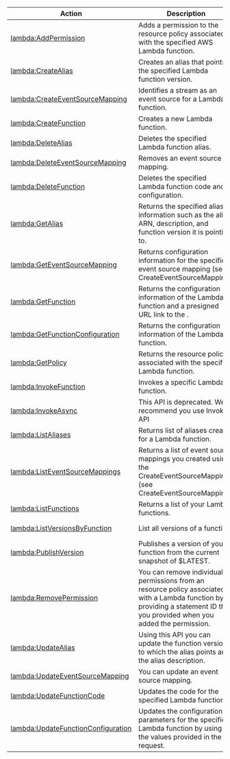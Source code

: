 | Action | Description | Resource | Condition |
| --- | --- | --- | --- |
| [lambda:AddPermission](http://docs.aws.amazon.com/lambda/latest/dg/API_AddPermission.html) | Adds a permission to the resource policy associated with the specified AWS Lambda function. | arn:aws:lambda:$region:$account:function:$function-name | - |
| [lambda:CreateAlias](http://docs.aws.amazon.com/lambda/latest/dg/API_CreateAlias.html) | Creates an alias that points to the specified Lambda function version. | arn:aws:lambda:$region:$account:function:$function-name | - |
| [lambda:CreateEventSourceMapping](http://docs.aws.amazon.com/lambda/latest/dg/API_CreateEventSourceMapping.html) | Identifies a stream as an event source for a Lambda function. | * | - |
| [lambda:CreateFunction](http://docs.aws.amazon.com/lambda/latest/dg/API_CreateFunction.html) | Creates a new Lambda function. | rn:aws:lambda:$region:$account:function:$function-name | - |
| [lambda:DeleteAlias](http://docs.aws.amazon.com/lambda/latest/dg/API_DeleteAlias.html) | Deletes the specified Lambda function alias. | arn:aws:lambda:$region:$account:function:$function-name | - |
| [lambda:DeleteEventSourceMapping](http://docs.aws.amazon.com/lambda/latest/dg/API_DeleteEventSourceMapping.html) | Removes an event source mapping. | arn:aws:lambda:$region:$account:event-source-mapping:$event-source-mapping-uuid | - |
| [lambda:DeleteFunction](http://docs.aws.amazon.com/lambda/latest/dg/API_DeleteFunction.html) | Deletes the specified Lambda function code and configuration. | arn:aws:lambda:$region:$account:function:$function-name | - |
| [lambda:GetAlias](http://docs.aws.amazon.com/lambda/latest/dg/API_GetAlias.html) | Returns the specified alias information such as the alias ARN, description, and function version it is pointing to. | arn:aws:lambda:$region:$account:function:$function-name | - |
| [lambda:GetEventSourceMapping](http://docs.aws.amazon.com/lambda/latest/dg/API_GetEventSourceMapping.html) | Returns configuration information for the specified event source mapping (see CreateEventSourceMapping). | * | - |
| [lambda:GetFunction](http://docs.aws.amazon.com/lambda/latest/dg/API_GetFunction.html) | Returns the configuration information of the Lambda function and a presigned URL link to the . | arn:aws:lambda:$region:$account:function:$function-name | - |
| [lambda:GetFunctionConfiguration](http://docs.aws.amazon.com/lambda/latest/dg/API_GetFunctionConfiguration.html) | Returns the configuration information of the Lambda function. | arn:aws:lambda:$region:$account:function:$function-name | - |
| [lambda:GetPolicy](http://docs.aws.amazon.com/lambda/latest/dg/API_GetPolicy.html) | Returns the resource policy associated with the specified Lambda function. | arn:aws:lambda:$region:$account:function:$function-name | - |
| [lambda:InvokeFunction](http://docs.aws.amazon.com/lambda/latest/dg/API_Invoke.html) | Invokes a specific Lambda function. | arn:aws:lambda:$region:$account:function:$function-name | - |
| [lambda:InvokeAsync](http://docs.aws.amazon.com/lambda/latest/dg/API_InvokeAsync.html) | This API is deprecated. We recommend you use Invoke API | arn:aws:lambda:$region:$account:function:$function-name | - |
| [lambda:ListAliases](http://docs.aws.amazon.com/lambda/latest/dg/API_ListAliases.html) | Returns list of aliases created for a Lambda function. | arn:aws:lambda:$region:$account:function:$function-name | - |
| [lambda:ListEventSourceMappings](http://docs.aws.amazon.com/lambda/latest/dg/API_ListEventSourceMappings.html) | Returns a list of event source mappings you created using the CreateEventSourceMapping (see CreateEventSourceMapping). | * | - |
| [lambda:ListFunctions](http://docs.aws.amazon.com/lambda/latest/dg/API_ListFunctions.html) | Returns a list of your Lambda functions. | * | - |
| [lambda:ListVersionsByFunction](http://docs.aws.amazon.com/lambda/latest/dg/API_ListVersionsByFunction.html) | List all versions of a function. | arn:aws:lambda:$region:$account:function:$function-name | - |
| [lambda:PublishVersion](http://docs.aws.amazon.com/lambda/latest/dg/API_PublishVersion.html) | Publishes a version of your function from the current snapshot of $LATEST. | arn:aws:lambda:$region:$account:function:$function-name | - |
| [lambda:RemovePermission](http://docs.aws.amazon.com/lambda/latest/dg/API_RemovePermission.html) | You can remove individual permissions from an resource policy associated with a Lambda function by providing a statement ID that you provided when you added the permission. | arn:aws:lambda:$region:$account:function:$function-name | - |
| [lambda:UpdateAlias](http://docs.aws.amazon.com/lambda/latest/dg/API_UpdateAlias.html) | Using this API you can update the function version to which the alias points and the alias description. | arn:aws:lambda:$region:$account:function:$function-name | - |
| [lambda:UpdateEventSourceMapping](http://docs.aws.amazon.com/lambda/latest/dg/API_UpdateEventSourceMapping.html) | You can update an event source mapping. | arn:aws:lambda:$region:$account:event-source-mapping:$event-source-mapping-uuid | - |
| [lambda:UpdateFunctionCode](http://docs.aws.amazon.com/lambda/latest/dg/API_UpdateFunctionCode.html) | Updates the code for the specified Lambda function. | arn:aws:lambda:$region:$account:function:$function-name | - |
| [lambda:UpdateFunctionConfiguration](http://docs.aws.amazon.com/lambda/latest/dg/API_UpdateFunctionConfiguration.html) | Updates the configuration parameters for the specified Lambda function by using the values provided in the request. | arn:aws:lambda:$region:$account:function:$function-name | - |

